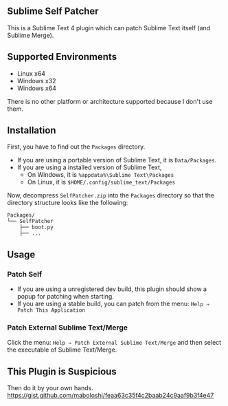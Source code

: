 ## Sublime Self Patcher

This is a Sublime Text 4 plugin which can patch Sublime Text itself (and Sublime Merge).

## Supported Environments

- Linux x64
- Windows x32
- Windows x64

There is no other platform or architecture supported because I don't use them.

## Installation

First, you have to find out the `Packages` directory.

- If you are using a portable version of Sublime Text, it is `Data/Packages`.
- If you are using a installed version of Sublime Text,
  - On Windows, it is `%appdata%\Sublime Text\Packages`
  - On Linux, it is `$HOME/.config/sublime_text/Packages`

Now, decompress `SelfPatcher.zip` into the `Packages` directory
so that the directory structure looks like the following:

```text
Packages/
└── SelfPatcher
    ├── boot.py
    ├── ...
```

## Usage

### Patch Self

- If you are using a unregistered dev build, this plugin should show a popup for patching when starting.
- If you are using a stable build, you can patch from the menu: `Help ⇒ Patch This Application`

### Patch External Sublime Text/Merge

Click the menu: `Help ⇒ Patch External Sublime Text/Merge` and then select the executable of Sublime Text/Merge.

## This Plugin is Suspicious

Then do it by your own hands. https://gist.github.com/maboloshi/feaa63c35f4c2baab24c9aaf9b3f4e47
